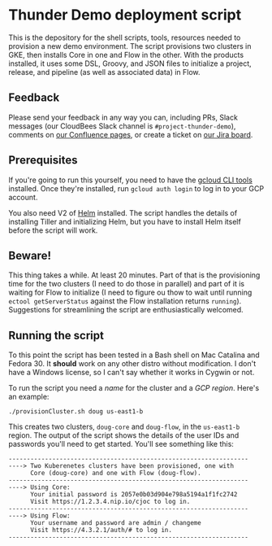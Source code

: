 # Thunder Demo deployment script

This is the depository for the shell scripts, tools, resources needed to provision a new 
demo environment. The script provisions two clusters in GKE, then installs Core in one and 
Flow in the other. With the products installed, it uses some DSL, Groovy, and JSON files
to initialize a project, release, and pipeline (as well as associated data) in Flow. 

## Feedback

Please send your feedback in any way you can, including PRs, Slack messages 
(our CloudBees Slack channel is `#project-thunder-demo`), comments on 
[our Confluence pages](https://cloudbees.atlassian.net/wiki/spaces/PMT/pages/1004046750/Demo+Ecosystem+-+Overview), 
or create a ticket on 
[our Jira board](https://cloudbees.atlassian.net/secure/RapidBoard.jspa?rapidView=459&projectKey=DECO).

## Prerequisites

If you're going to run this yourself, you need to have the 
[gcloud CLI tools](https://cloud.google.com/sdk/docs/quickstarts) installed. 
Once they're installed, run `gcloud auth login` to log in to your GCP account. 

You also need V2 of [Helm](https://v2.helm.sh) installed. The script handles the 
details of installing Tiller
and initializing Helm, but you have to install Helm itself before the script will work. 

## Beware!

This thing takes a while. At least 20 minutes. Part of that is the provisioning time
for the two clusters (I need to do those in parallel) and part of it is waiting for 
Flow to initialize (I need to figure ou thow to wait
until running `ectool getServerStatus` against the Flow
installation returns `running`). Suggestions for streamlining the script
are enthusiastically welcomed. 

## Running the script

To this point the script has been tested in a Bash shell on Mac Catalina and Fedora 30. It **should** 
work on any other distro without modification. I don't have a Windows license, so I can't say whether 
it works in Cygwin or not. 

To run the script you need a *name* for the cluster and a *GCP region*. Here's an example: 

```
./provisionCluster.sh doug us-east1-b
```

This creates two clusters, `doug-core` and `doug-flow`, in the `us-east1-b` region. The output of the script
shows the details of the user IDs and passwords you'll need to get started. 
You'll see something like this: 

```
------------------------------------------------------------------
----> Two Kuberenetes clusters have been provisioned, one with 
      Core (doug-core) and one with Flow (doug-flow). 
------------------------------------------------------------------
----> Using Core: 
      Your initial password is 2057e0b03d904e798a5194a1f1fc2742
      Visit https://1.2.3.4.nip.io/cjoc to log in.
------------------------------------------------------------------
----> Using Flow: 
      Your username and password are admin / changeme
      Visit https://4.3.2.1/auth/# to log in.
------------------------------------------------------------------
```
